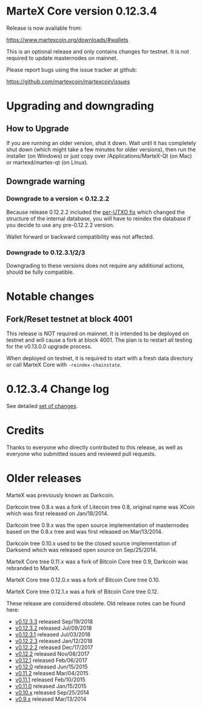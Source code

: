 MarteX Core version 0.12.3.4
==========================

Release is now available from:

  <https://www.martexcoin.org/downloads/#wallets>

This is an optional release and only contains changes for testnet. It is not required to update masternodes on mainnet.

Please report bugs using the issue tracker at github:

  <https://github.com/martexcoin/martexcoin/issues>


Upgrading and downgrading
=========================

How to Upgrade
--------------

If you are running an older version, shut it down. Wait until it has completely
shut down (which might take a few minutes for older versions), then run the
installer (on Windows) or just copy over /Applications/MarteX-Qt (on Mac) or
martexd/martex-qt (on Linux).

Downgrade warning
-----------------

### Downgrade to a version < 0.12.2.2

Because release 0.12.2.2 included the [per-UTXO fix](release-notes/martex/release-notes-0.12.2.2.md#per-utxo-fix)
which changed the structure of the internal database, you will have to reindex
the database if you decide to use any pre-0.12.2.2 version.

Wallet forward or backward compatibility was not affected.

### Downgrade to 0.12.3.1/2/3

Downgrading to these versions does not require any additional actions, should be
fully compatible.


Notable changes
===============

Fork/Reset testnet at block 4001
--------------------------------

This release is NOT required on mainnet. It is intended to be deployed on testnet and will cause a fork at block 4001.
The plan is to restart all testing for the v0.13.0.0 upgrade process.

When deployed on testnet, it is required to start with a fresh data directory or call MarteX Core with `-reindex-chainstate`.

0.12.3.4 Change log
===================

See detailed [set of changes](https://github.com/martexcoin/martexcoin/compare/v0.12.3.3...martex:v0.12.3.4).

Credits
=======

Thanks to everyone who directly contributed to this release,
as well as everyone who submitted issues and reviewed pull requests.


Older releases
==============

MarteX was previously known as Darkcoin.

Darkcoin tree 0.8.x was a fork of Litecoin tree 0.8, original name was XCoin
which was first released on Jan/18/2014.

Darkcoin tree 0.9.x was the open source implementation of masternodes based on
the 0.8.x tree and was first released on Mar/13/2014.

Darkcoin tree 0.10.x used to be the closed source implementation of Darksend
which was released open source on Sep/25/2014.

MarteX Core tree 0.11.x was a fork of Bitcoin Core tree 0.9,
Darkcoin was rebranded to MarteX.

MarteX Core tree 0.12.0.x was a fork of Bitcoin Core tree 0.10.

MarteX Core tree 0.12.1.x was a fork of Bitcoin Core tree 0.12.

These release are considered obsolete. Old release notes can be found here:

- [v0.12.3.3](https://github.com/martexcoin/martexcoin/blob/master/doc/release-notes/martex/release-notes-0.12.3.3.md) released Sep/19/2018
- [v0.12.3.2](https://github.com/martexcoin/martexcoin/blob/master/doc/release-notes/martex/release-notes-0.12.3.2.md) released Jul/09/2018
- [v0.12.3.1](https://github.com/martexcoin/martexcoin/blob/master/doc/release-notes/martex/release-notes-0.12.3.1.md) released Jul/03/2018
- [v0.12.2.3](https://github.com/martexcoin/martexcoin/blob/master/doc/release-notes/martex/release-notes-0.12.2.3.md) released Jan/12/2018
- [v0.12.2.2](https://github.com/martexcoin/martexcoin/blob/master/doc/release-notes/martex/release-notes-0.12.2.2.md) released Dec/17/2017
- [v0.12.2](https://github.com/martexcoin/martexcoin/blob/master/doc/release-notes/martex/release-notes-0.12.2.md) released Nov/08/2017
- [v0.12.1](https://github.com/martexcoin/martexcoin/blob/master/doc/release-notes/martex/release-notes-0.12.1.md) released Feb/06/2017
- [v0.12.0](https://github.com/martexcoin/martexcoin/blob/master/doc/release-notes/martex/release-notes-0.12.0.md) released Jun/15/2015
- [v0.11.2](https://github.com/martexcoin/martexcoin/blob/master/doc/release-notes/martex/release-notes-0.11.2.md) released Mar/04/2015
- [v0.11.1](https://github.com/martexcoin/martexcoin/blob/master/doc/release-notes/martex/release-notes-0.11.1.md) released Feb/10/2015
- [v0.11.0](https://github.com/martexcoin/martexcoin/blob/master/doc/release-notes/martex/release-notes-0.11.0.md) released Jan/15/2015
- [v0.10.x](https://github.com/martexcoin/martexcoin/blob/master/doc/release-notes/martex/release-notes-0.10.0.md) released Sep/25/2014
- [v0.9.x](https://github.com/martexcoin/martexcoin/blob/master/doc/release-notes/martex/release-notes-0.9.0.md) released Mar/13/2014

